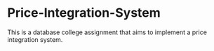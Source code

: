 # Price-Integration-System
This is a database college assignment that aims to implement a price integration system.
